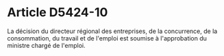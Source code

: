 # Article D5424-10

  
La décision du directeur régional des entreprises, de la concurrence, de la consommation, du travail et de l'emploi est soumise à l'approbation du ministre chargé de l'emploi.